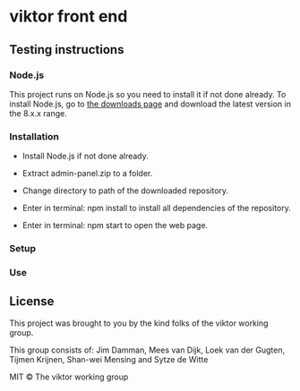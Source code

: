 # viktor front end


## Testing instructions
### Node.js
This project runs on Node.js so you need to install it if not done already.
To install Node.js, go to [the downloads page](https://nodejs.org/en/download/) and download the latest version in the 8.x.x range.

### Installation

* Install Node.js if not done already.

* Extract admin-panel.zip to a folder.

* Change directory to path of the downloaded repository.

* Enter in terminal: npm install to install all dependencies of the repository.

* Enter in terminal: npm start to open the web page.

### Setup


### Use


## License
This project was brought to you by the kind folks of the viktor working group.

This group consists of: Jim Damman, Mees van Dijk, Loek van der Gugten, Tijmen Krijnen, Shan-wei Mensing and Sytze de Witte

MIT © The viktor working group
